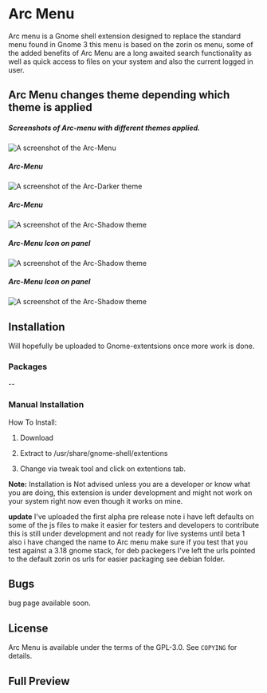 # Arc Menu

Arc menu is a Gnome shell extension designed to replace the standard menu found in Gnome 3 this menu is based on the zorin os menu, some of the added benefits of Arc Menu are a long awaited search functionality as well as quick access to files on your system and also the current  logged in user.

## Arc Menu changes theme depending which theme is applied 

##### Screenshots of Arc-menu with different themes applied.

![A screenshot of the Arc-Menu](https://github.com/LinxGem33/OSX-Arc-Menu/blob/master/screenshots/menul.png?raw=true)

##### Arc-Menu

![A screenshot of the Arc-Darker theme](https://github.com/LinxGem33/OSX-Arc-Menu/blob/master/screenshots/menud.png?raw=true)

##### Arc-Menu

![A screenshot of the Arc-Shadow theme](https://github.com/LinxGem33/OSX-Arc-Menu/blob/master/screenshots/mend7.png?raw=true)

##### Arc-Menu Icon on panel

![A screenshot of the Arc-Shadow theme](https://github.com/LinxGem33/OSX-Arc-Menu/blob/master/screenshots/bar1.png?raw=true)

##### Arc-Menu Icon on panel

![A screenshot of the Arc-Shadow theme](https://github.com/LinxGem33/OSX-Arc-Menu/blob/master/screenshots/bard3.png?raw=true)

## Installation

Will hopefully be uploaded to Gnome-extentsions once more work is done.

### Packages


--

### Manual Installation

How To Install:

1. Download 

2. Extract to /usr/share/gnome-shell/extentions

3. Change via tweak tool and click on extentions tab.

**Note:** Installation is Not advised unless you are a developer or know what you are doing, this extension is under development and might not work on your system right now even though it works on mine. 

**update** I've uploaded the first alpha pre release note i have left defaults on some of the js files to make it easier for testers and developers to contribute this is still under development and not ready for live systems until beta 1 also i have changed the name to Arc menu make sure if you test that you test against a 3.18 gnome stack, for deb packegers I've left the urls pointed to the default zorin os urls for easier packaging see debian folder.



## Bugs
bug page available soon.

## License
Arc Menu is available under the terms of the GPL-3.0. See `COPYING` for details.

## Full Preview

